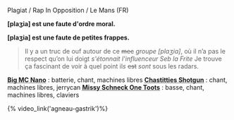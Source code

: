 Plagiat / Rap In Opposition / Le Mans (FR)

<div id="ordre-moral">

<p id="od"><strong>[plaʒia] est une faute d'ordre moral.</strong></p>
<p id="odd"><strong>[plaʒia] est une faute de petites frappes.</strong></p>

</div>

<blockquote>
Il y a un truc de ouf autour de ce <s>mec</s> <em>groupe [plaʒia]</em>, où il n’a pas le respect qu’on lui doigt
<cite>s'étonnait l'influenceur Seb la <gras>Frite</gras></cite>
Je trouve ça fascinant de voir à quel point il<em>s</em> <s>est</s> <em>sont</em> sous les radars.
</blockquote>

<!--[plaʒia] est la troisième voie de garage du rap game - the nu sound of rap 2 cum :
  [plaʒia] est le meilleur mauvais goût qui chie droit dans ses bottes,
  [plaʒia] fait du hip hop mainstream amateur.

Bien que les Plagiat Bros·€·s veulent être des vrais rappeur·€·s :
  Big MC Nano, Chastitties Shotgun et Missy Schneck One Two ne sont pas des pur·€·s (produits),
  iels sont coupé·€·s à d’autres excripients,
  traces éventuelles de matières et de fruits à coke.-->

**<abbr title="Big Lord O'Nanism">Big MC Nano</abbr>** : batterie, chant, machines libres
**<abbr title="Franches KA Brienne Fatale Bazoo Kabryelle Fatal">Chastitties Shotgun</abbr>** : chant, machines libres, jerrycan
**<abbr title="Olivia Messiahen LaKesch">Missy Schneck One Toots</abbr>** : basse, chant, machines libres, claviers

{% video_link('agneau-gastrik')%}
